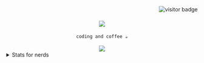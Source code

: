 <img align="right" src="https://visitor-badge.laobi.icu/badge?page_id=ruanzerah.ruanzerah" alt="visitor badge" />

<h1 align="center">
    <img src="https://readme-typing-svg.herokuapp.com/?font=Righteous&size=35&center=true&vCenter=true&width=500&height=70&duration=4000&lines=Hi+There!+👋;+I'm+Ruan!;" />
</h1>

<div align="center">
<code>coding and coffee ☕</code>
</div>
    
<br/>
<div align="center">
    <img src="https://skillicons.dev/icons?i=go" /><br>
</div>

<details><summary>Stats for nerds</summary>
<div align="center" align-items="center">
      <img src="https://github-readme-stats.vercel.app/api/top-langs/?username=ruanzerah&layout=compact" alt="Top Langs">
</div>
</details>
